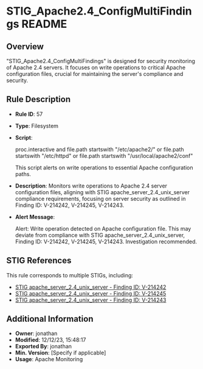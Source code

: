 

# STIG_Apache2.4_ConfigMultiFindings README

## Overview
"STIG_Apache2.4_ConfigMultiFindings" is designed for security monitoring of Apache 2.4 servers. It focuses on write operations to critical Apache configuration files, crucial for maintaining the server's compliance and security.

## Rule Description
- **Rule ID**: 57
- **Type**: Filesystem
- **Script**:

  proc.interactive and file.path startswith "/etc/apache2/" or file.path startswith "/etc/httpd" or file.path startswith "/usr/local/apache2/conf"

  This script alerts on write operations to essential Apache configuration paths.

- **Description**: Monitors write operations to Apache 2.4 server configuration files, aligning with STIG apache_server_2.4_unix_server compliance requirements, focusing on server security as outlined in Finding ID: V-214242,  V-214245, V-214243.

- **Alert Message**: 

  Alert: Write operation detected on Apache configuration file. This may deviate from compliance with STIG apache_server_2.4_unix_server, Finding ID: V-214242,  V-214245, V-214243. Investigation recommended.


## STIG References
This rule corresponds to multiple STIGs, including:

- [STIG apache_server_2.4_unix_server - Finding ID: V-214242](https://github.com/j2rsolutions/STIGFusion-PrismaVigil/tree/main/STIGS/apache_server_2.4_unix_server/custom_compliance_checks/high/V-214242/scripts)
- [STIG apache_server_2.4_unix_server - Finding ID: V-214245](https://github.com/j2rsolutions/STIGFusion-PrismaVigil/tree/main/STIGS/apache_server_2.4_unix_server/custom_compliance_checks/medium/V-214245/scripts)
- [STIG apache_server_2.4_unix_server - Finding ID: V-214243](https://github.com/j2rsolutions/STIGFusion-PrismaVigil/tree/main/STIGS/apache_server_2.4_unix_server/custom_compliance_checks/medium/V-214243/scripts)


## Additional Information
- **Owner**: jonathan
- **Modified**: 12/12/23, 15:48:17
- **Exported By**: jonathan
- **Min. Version**: [Specify if applicable]
- **Usage**: Apache Monitoring


